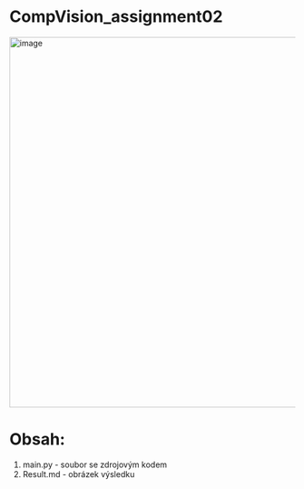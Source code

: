 # CompVision_assignment02

<img width="616" height="652" alt="image" src="https://github.com/user-attachments/assets/eb19b1db-61d0-4b7f-9025-dc9db0797072" />

# Obsah:
 1) main.py - soubor se zdrojovým kodem
 2) Result.md - obrázek výsledku 

